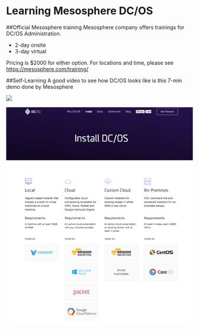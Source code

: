 # Learning Mesosphere DC/OS

##Official Mesosphere training
Mesosphere company offers trainings for DC/OS Administration.

* 2-day onsite 
* 3-day virtual

Pricing is $2000 for either option. For locations and time, please see https://mesosphere.com/training/

##Self-Learning
A good video to see how DC/OS looks like is this 7-min demo done by Mesosphere

[![](http://img.youtube.com/vi/0I6qG9RQUnY/0.jpg)](https://www.youtube.com/watch?v=0I6qG9RQUnY)

![](imgs/dcos-install.png?raw=true)

